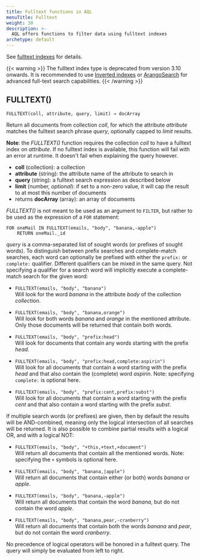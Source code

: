 ```yaml
---
title: Fulltext functions in AQL
menuTitle: Fulltext
weight: 30
description: >-
  AQL offers functions to filter data using fulltext indexes
archetype: default
---
```

See [fulltext indexes](../../index-and-search/indexing/working-with-indexes/fulltext-indexes.md)
for details.

{{< warning >}}
The fulltext index type is deprecated from version 3.10 onwards.
It is recommended to use [Inverted indexes](../../index-and-search/indexing/working-with-indexes/inverted-indexes.md) or
[ArangoSearch](../../index-and-search/arangosearch/_index.md) for advanced full-text search capabilities.
{{< /warning >}}

## FULLTEXT()

`FULLTEXT(coll, attribute, query, limit) → docArray`

Return all documents from collection *coll*, for which the attribute *attribute*
matches the fulltext search phrase *query*, optionally capped to *limit* results.

**Note**: the *FULLTEXT()* function requires the collection *coll* to have a
fulltext index on *attribute*. If no fulltext index is available, this function
will fail with an error at runtime. It doesn't fail when explaining the query however.

- **coll** (collection): a collection
- **attribute** (string): the attribute name of the attribute to search in
- **query** (string): a fulltext search expression as described below
- **limit** (number, *optional*): if set to a non-zero value, it will cap the result
  to at most this number of documents
- returns **docArray** (array): an array of documents

*FULLTEXT()* is not meant to be used as an argument to `FILTER`,
but rather to be used as the expression of a `FOR` statement:

```aql
FOR oneMail IN FULLTEXT(emails, "body", "banana,-apple")
    RETURN oneMail._id
```

*query* is a comma-separated list of sought words (or prefixes of sought words). To
distinguish between prefix searches and complete-match searches, each word can optionally be
prefixed with either the `prefix:` or `complete:` qualifier. Different qualifiers can
be mixed in the same query. Not specifying a qualifier for a search word will implicitly
execute a complete-match search for the given word:

- `FULLTEXT(emails, "body", "banana")`\
  Will look for the word *banana* in the
  attribute *body* of the collection *collection*.

- `FULLTEXT(emails, "body", "banana,orange")`\
  Will look for both words
  *banana* and *orange* in the mentioned attribute. Only those documents will be
  returned that contain both words.

- `FULLTEXT(emails, "body", "prefix:head")`\
  Will look for documents that contain any
  words starting with the prefix *head*.

- `FULLTEXT(emails, "body", "prefix:head,complete:aspirin")`\
  Will look for all
  documents that contain a word starting with the prefix *head* and that also contain
  the (complete) word *aspirin*. Note: specifying `complete:` is optional here.

- `FULLTEXT(emails, "body", "prefix:cent,prefix:subst")`\
  Will look for all documents
  that contain a word starting with the prefix *cent* and that also contain a word
  starting with the prefix *subst*.

If multiple search words (or prefixes) are given, then by default the results will be
AND-combined, meaning only the logical intersection of all searches will be returned.
It is also possible to combine partial results with a logical OR, and with a logical NOT:

- `FULLTEXT(emails, "body", "+this,+text,+document")`\
  Will return all documents that
  contain all the mentioned words. Note: specifying the `+` symbols is optional here.

- `FULLTEXT(emails, "body", "banana,|apple")`\
  Will return all documents that contain
  either (or both) words *banana* or *apple*.

- `FULLTEXT(emails, "body", "banana,-apple")`\
  Will return all documents that contain
  the word *banana*, but do not contain the word *apple*.

- `FULLTEXT(emails, "body", "banana,pear,-cranberry")`\
  Will return all documents that
  contain both the words *banana* and *pear*, but do not contain the word
  *cranberry*.

No precedence of logical operators will be honored in a fulltext query. The query will simply
be evaluated from left to right.
